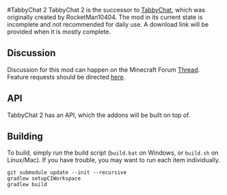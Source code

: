 #TabbyChat 2
TabbyChat 2 is the successor to [TabbyChat](http://github.com/killjoy1221/tabbychat),
 which was originally created by RocketMan10404.  The mod in its current state is
 incomplete and not recommended for daily use.  A download link will be provided
 when it is mostly complete.

## Discussion
Discussion for this mod can happen on the Minecraft Forum [Thread](http://www.minecraftforum.net/forums/mapping-and-modding/minecraft-mods/2181597-new-tabbychat-v1-11-1-smp-chat-overhaul-new).
Feature requests should be directed [here](https://docs.google.com/forms/d/1-BOeBcaeuduaPsmXcG22MIdcTSL81laR8GEGhUf8TCA/viewform).

## API
TabbyChat 2 has an API, which the addons will be built on top of.

## Building
To build, simply run the build script (`build.bat` on Windows, or `build.sh` on Linux/Mac).
 If you have trouble, you may want to run each item individually.
```
git submodule update --init --recursive
gradlew setupCIWorkspace
gradlew build
```
